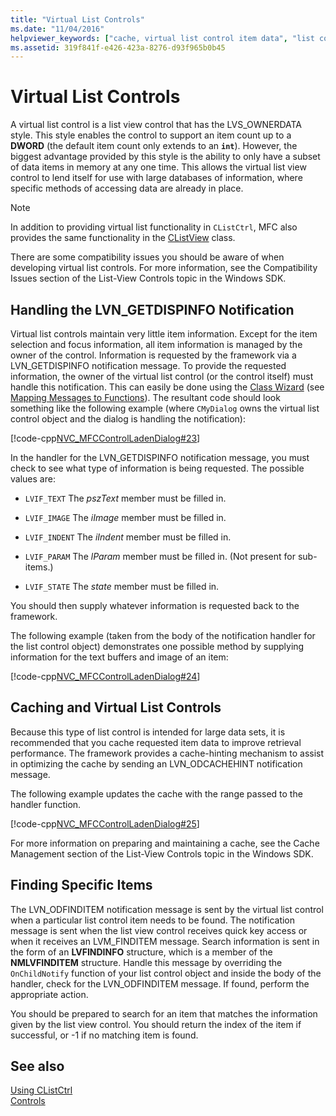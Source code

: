 ```yaml
---
title: "Virtual List Controls"
ms.date: "11/04/2016"
helpviewer_keywords: ["cache, virtual list control item data", "list controls [MFC], virtual", "list controls [MFC], List view", "virtual list controls"]
ms.assetid: 319f841f-e426-423a-8276-d93f965b0b45
---
```

# Virtual List Controls

A virtual list control is a list view control that has the LVS_OWNERDATA style. This style enables the control to support an item count up to a **DWORD** (the default item count only extends to an **`int`**). However, the biggest advantage provided by this style is the ability to only have a subset of data items in memory at any one time. This allows the virtual list view control to lend itself for use with large databases of information, where specific methods of accessing data are already in place.

> [!NOTE]
> In addition to providing virtual list functionality in `CListCtrl`, MFC also provides the same functionality in the [CListView](../mfc/reference/clistview-class.md) class.

There are some compatibility issues you should be aware of when developing virtual list controls. For more information, see the Compatibility Issues section of the List-View Controls topic in the Windows SDK.

## Handling the LVN_GETDISPINFO Notification

Virtual list controls maintain very little item information. Except for the item selection and focus information, all item information is managed by the owner of the control. Information is requested by the framework via a LVN_GETDISPINFO notification message. To provide the requested information, the owner of the virtual list control (or the control itself) must handle this notification. This can easily be done using the [Class Wizard](reference/mfc-class-wizard.md) (see [Mapping Messages to Functions](../mfc/reference/mapping-messages-to-functions.md)). The resultant code should look something like the following example (where `CMyDialog` owns the virtual list control object and the dialog is handling the notification):

[!code-cpp[NVC_MFCControlLadenDialog#23](../mfc/codesnippet/cpp/virtual-list-controls_1.cpp)]

In the handler for the LVN_GETDISPINFO notification message, you must check to see what type of information is being requested. The possible values are:

- `LVIF_TEXT` The *pszText* member must be filled in.

- `LVIF_IMAGE` The *iImage* member must be filled in.

- `LVIF_INDENT` The *iIndent* member must be filled in.

- `LVIF_PARAM` The *lParam* member must be filled in. (Not present for sub-items.)

- `LVIF_STATE` The *state* member must be filled in.

You should then supply whatever information is requested back to the framework.

The following example (taken from the body of the notification handler for the list control object) demonstrates one possible method by supplying information for the text buffers and image of an item:

[!code-cpp[NVC_MFCControlLadenDialog#24](../mfc/codesnippet/cpp/virtual-list-controls_2.cpp)]

## Caching and Virtual List Controls

Because this type of list control is intended for large data sets, it is recommended that you cache requested item data to improve retrieval performance. The framework provides a cache-hinting mechanism to assist in optimizing the cache by sending an LVN_ODCACHEHINT notification message.

The following example updates the cache with the range passed to the handler function.

[!code-cpp[NVC_MFCControlLadenDialog#25](../mfc/codesnippet/cpp/virtual-list-controls_3.cpp)]

For more information on preparing and maintaining a cache, see the Cache Management section of the List-View Controls topic in the Windows SDK.

## Finding Specific Items

The LVN_ODFINDITEM notification message is sent by the virtual list control when a particular list control item needs to be found. The notification message is sent when the list view control receives quick key access or when it receives an LVM_FINDITEM message. Search information is sent in the form of an **LVFINDINFO** structure, which is a member of the **NMLVFINDITEM** structure. Handle this message by overriding the `OnChildNotify` function of your list control object and inside the body of the handler, check for the LVN_ODFINDITEM message. If found, perform the appropriate action.

You should be prepared to search for an item that matches the information given by the list view control. You should return the index of the item if successful, or -1 if no matching item is found.

## See also

[Using CListCtrl](../mfc/using-clistctrl.md)<br/>
[Controls](../mfc/controls-mfc.md)
